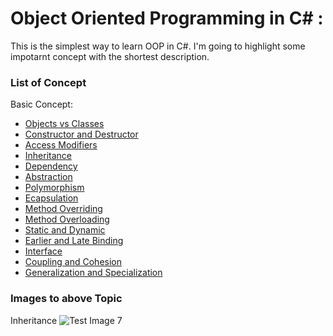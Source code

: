 # Object Oriented Programming in C# :

This is the simplest way to learn OOP in C#. I'm going to highlight some impotarnt concept with the shortest description.

### List of Concept

Basic Concept:

* [Objects vs Classes]()
* [Constructor and Destructor]()
* [Access Modifiers]()
* [Inheritance](https://github.com/SUDOARSDEV/OOP_CSharp/tree/main/T4_Inheritance)
* [Dependency]()
* [Abstraction]()
* [Polymorphism]()
* [Ecapsulation]() 
* [Method Overriding]()
* [Method Overloading]()
* [Static and Dynamic]()
* [Earlier and Late Binding]()
* [Interface]()
* [Coupling and Cohesion]()
* [Generalization and Specialization]()


### Images to above Topic

Inheritance
![Test Image 7](https://github.com/SUDOARSDEV/OOP_CSharp/tree/main/T4_Inheritance/1.png)
